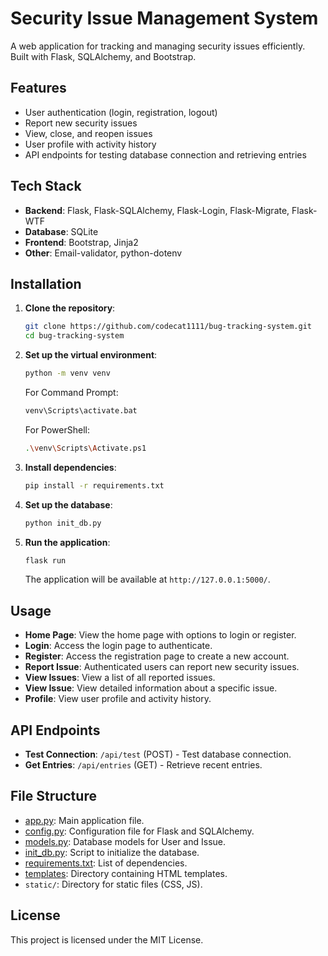 # Security Issue Management System

A web application for tracking and managing security issues efficiently. Built with Flask, SQLAlchemy, and Bootstrap.

## Features

- User authentication (login, registration, logout)
- Report new security issues
- View, close, and reopen issues
- User profile with activity history
- API endpoints for testing database connection and retrieving entries

## Tech Stack

- **Backend**: Flask, Flask-SQLAlchemy, Flask-Login, Flask-Migrate, Flask-WTF
- **Database**: SQLite
- **Frontend**: Bootstrap, Jinja2
- **Other**: Email-validator, python-dotenv

## Installation

1. **Clone the repository**:

   ```sh
   git clone https://github.com/codecat1111/bug-tracking-system.git
   cd bug-tracking-system
   ```

2. **Set up the virtual environment**:

   ```sh
   python -m venv venv
   ```

   For Command Prompt:

   ```sh
   venv\Scripts\activate.bat
   ```

   For PowerShell:

   ```sh
   .\venv\Scripts\Activate.ps1
   ```

3. **Install dependencies**:

   ```sh
   pip install -r requirements.txt
   ```

4. **Set up the database**:

   ```sh
   python init_db.py
   ```

5. **Run the application**:

   ```sh
   flask run
   ```

   The application will be available at `http://127.0.0.1:5000/`.

## Usage

- **Home Page**: View the home page with options to login or register.
- **Login**: Access the login page to authenticate.
- **Register**: Access the registration page to create a new account.
- **Report Issue**: Authenticated users can report new security issues.
- **View Issues**: View a list of all reported issues.
- **View Issue**: View detailed information about a specific issue.
- **Profile**: View user profile and activity history.

## API Endpoints

- **Test Connection**: `/api/test` (POST) - Test database connection.
- **Get Entries**: `/api/entries` (GET) - Retrieve recent entries.

## File Structure

- [app.py](http://_vscodecontentref_/0): Main application file.
- [config.py](http://_vscodecontentref_/1): Configuration file for Flask and SQLAlchemy.
- [models.py](http://_vscodecontentref_/2): Database models for User and Issue.
- [init_db.py](http://_vscodecontentref_/3): Script to initialize the database.
- [requirements.txt](http://_vscodecontentref_/4): List of dependencies.
- [templates](http://_vscodecontentref_/5): Directory containing HTML templates.
- `static/`: Directory for static files (CSS, JS).

## License

This project is licensed under the MIT License.
